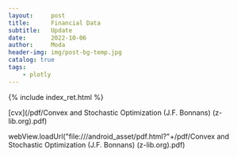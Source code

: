 ```yaml
---
layout:     post
title:      Financial Data
subtitle:   Update
date:       2022-10-06
author:     Moda
header-img: img/post-bg-temp.jpg
catalog: true
tags:
    - plotly
---
```


{% include index_ret.html %}

[cvx](/pdf/Convex and Stochastic Optimization (J.F. Bonnans) (z-lib.org).pdf)

webView.loadUrl("file:///android_asset/pdf.html?"+/pdf/Convex and Stochastic Optimization (J.F. Bonnans) (z-lib.org).pdf)

